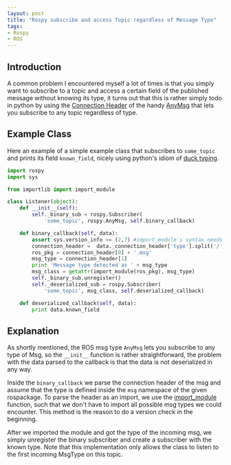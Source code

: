 ```yaml
---
layout: post
title: "Rospy subscribe and access Topic regardless of Message Type"
tags:
- Rospy
- ROS
---
```


## Introduction

A common problem I encountered myself a lot of times is that you simply want to subscribe to a topic and access a certain field of the published message without knowing its type, it turns out that this is rather simply todo in python by using the [Connection Header](http://wiki.ros.org/ROS/Connection%20Header) of the handy [AnyMsg](http://docs.ros.org/jade/api/rospy/html/rospy.msg.AnyMsg-class.html) that lets you subscribe to any topic regardless of type.

## Example Class

Here an example of a simple example class that subscribes to `some_topic` and prints its field `known_field`, nicely using python's idiom of [duck typing](https://en.wikipedia.org/wiki/Duck_typing).

```python
import rospy
import sys

from importlib import import_module

class Listener(object):
    def __init__(self):
        self._binary_sub = rospy.Subscriber(
            'some_topic', rospy.AnyMsg, self.binary_callback)

    def binary_callback(self, data):
        assert sys.version_info >= (2,7) #import_module's syntax needs 2.7
        connection_header =  data._connection_header['type'].split('/')
        ros_pkg = connection_header[0] + '.msg'
        msg_type = connection_header[1]
        print 'Message type detected as ' + msg_type
        msg_class = getattr(import_module(ros_pkg), msg_type)
        self._binary_sub.unregister()
        self._deserialized_sub = rospy.Subscriber(
            'some_topic', msg_class, self.deserialized_callback)

    def deserialized_callback(self, data):
        print data.known_field
```

## Explanation

As shortly mentioned, the ROS msg type `AnyMsg` lets you subscribe to any type of Msg, so the `__init__` function is rather straightforward, the problem with the data parsed to the callback is that the data is not deserialized in any way.

Inside the `binary_callback` we parse the connection header of the msg and assume that the type is defined inside the `msg` namespace of the given rospackage. To parse the header as an import, we use the [import_module](https://docs.python.org/3/library/importlib.html#importlib.import_module) function, such that we don't have to import all possible msg types we could encounter. This method is the reason to do a version check in the beginning.

After we imported the module and got the type of the incoming msg, we simply unregister the binary subscriber and create a subscriber with the known type. Note that this implementation only allows the class to listen to the first incoming MsgType on this topic.

